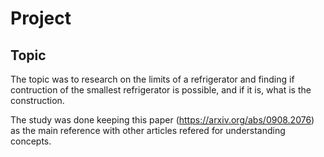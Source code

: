 # Project

## Topic

The topic was to research on the limits of a refrigerator and finding if contruction of the smallest refrigerator is possible, and if it is, what is the construction. 

The study was done keeping this paper (https://arxiv.org/abs/0908.2076) as the main reference with other articles refered for understanding concepts.
